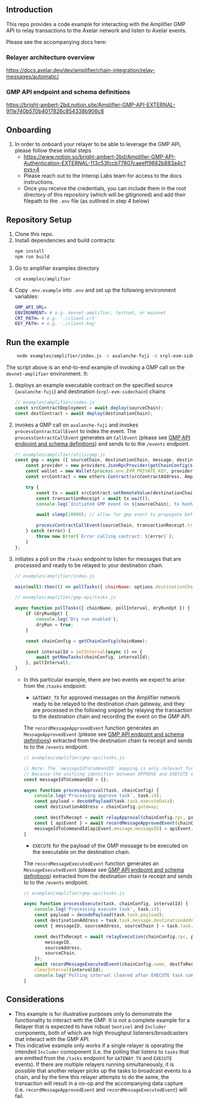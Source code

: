 ## Introduction

This repo provides a code example for interacting with the Amplifier GMP API to relay transactions to the Axelar network and listen to Axelar events.

Please see the accompanying docs here:

### Relayer architecture overview

https://docs.axelar.dev/dev/amplifier/chain-integration/relay-messages/automatic/

### GMP API endpoint and schema definitions

https://bright-ambert-2bd.notion.site/Amplifier-GMP-API-EXTERNAL-911e740b570b4017826c854338b906c8

## Onboarding

1. In order to onboard your relayer to be able to leverage the GMP API, please follow these initial steps
    - https://www.notion.so/bright-ambert-2bd/Amplifier-GMP-API-Authentication-EXTERNAL-113c53fccb77807caeeff9882b883a4c?pvs=4
    - Please reach out to the Interop Labs team for access to the docs instructions.
    - Once you receive the credentials, you can include them in the root directory of this repository (which will be gitignored) and add their filepath to the `.env` file (as outlined in step 4 below)

## Repository Setup

1. Clone this repo.
2. Install dependencies and build contracts:
    ```bash
    npm install
    npm run build
    ```
3. Go to amplifier examples directory
    ```
    cd examples/amplifier
    ```
4. Copy `.env.example` into `.env` and set up the following environment variables:
    ```bash
    GMP_API_URL=
    ENVIRONMENT= # e.g. devnet-amplifier, testnet, or mainnet
    CRT_PATH= # e.g. './client.crt'
    KEY_PATH= # e.g. './client.key'
    ```

## Run the example

```bash
    node examples/amplifier/index.js -s avalanche-fuji -d xrpl-evm-sidechain -m 'hi there'
```

The script above is an end-to-end example of invoking a GMP call on the `devnet-amplifier` environment. It:

1. deploys an example executable contract on the specified source (`avalanche-fuji`) and destination (`xrpl-evm-sidechain`) chains
    ```javascript
    // examples/amplifier/index.js
    const srcContractDeployment = await deploy(sourceChain);
    const destContract = await deploy(destinationChain);
    ```
2. invokes a GMP call on `avalanche-fuji` and invokes `processContractCallEvent` to index the event. The `processContractCallEvent` generates an `CallEvent` (please see [GMP API endpoint and schema definitions](README.md#gmp-api-endpoint-and-schema-definitions)) and sends to to the `/events` endpoint.

    ```javascript
    // examples/amplifier/utils/gmp.js
    const gmp = async ({ sourceChain, destinationChain, message, destinationContractAddress, srcContractAddress }) => {
        const provider = new providers.JsonRpcProvider(getChainConfig(sourceChain).rpc);
        const wallet = new Wallet(process.env.EVM_PRIVATE_KEY, provider);
        const srcContract = new ethers.Contract(srcContractAddress, AmplifierGMPTest.abi, wallet);

        try {
            const tx = await srcContract.setRemoteValue(destinationChain, destinationContractAddress, message);
            const transactionReceipt = await tx.wait();
            console.log(`Initiated GMP event on ${sourceChain}, tx hash: ${transactionReceipt.transactionHash}`);

            await sleep(10000); // allow for gmp event to propagate before triggering indexing

            processContractCallEvent(sourceChain, transactionReceipt.transactionHash, true);
        } catch (error) {
            throw new Error(`Error calling contract: ${error}`);
        }
    };
    ```

3. initiates a poll on the `/tasks` endpoint to listen for messages that are processed and ready to be relayed to your destination chain.

    ```javascript
    // examples/amplifier/index.js

    main(null).then(() => pollTasks({ chainName: options.destinationChain, pollInterval: 10000, dryRunOpt: false }));
    ```

    ```javascript
    // examples/amplifier/gmp-api/tasks.js

    async function pollTasks({ chainName, pollInterval, dryRunOpt }) {
        if (dryRunOpt) {
            console.log('Dry run enabled');
            dryRun = true;
        }

        const chainConfig = getChainConfig(chainName);

        const intervalId = setInterval(async () => {
            await getNewTasks(chainConfig, intervalId);
        }, pollInterval);
    }
    ```

    - In this particular example, there are two events we expect to arise from the `/tasks` endpoint:

        - `GATEWAY_TX` for approved messages on the Amplifier network ready to be relayed to the destination chain gateway, and they are processed in the following snippet by relaying the transaction to the destination chain and recording the event on the GMP API.

        The `recordMessageApprovedEvent` function generates an `MessageApprovedEvent` (please see [GMP API endpoint and schema definitions](README.md#gmp-api-endpoint-and-schema-definitions)) extracted from the destination chain tx receipt and sends to to the `/events` endpoint.

        ```javascript
        // examples/amplifier/gmp-api/tasks.js

        // Note: The `messageIdToCommandID` mapping is only relevant for EVM relaying. For EVM chains, commandID is still required in the 'execute' function on the destination chain
        // Because the unifying identifier between APPROVE and EXECUTE events is the messageID, this mapping helps to record the relation between those events for a single GMP tx
        const messageIdToCommandId = {};

        async function processApproval(task, chainConfig) {
            console.log('Processing approve task', task.id);
            const payload = decodePayload(task.task.executeData);
            const destinationAddress = chainConfig.gateway;

            const destTxRecept = await relayApproval(chainConfig.rpc, payload, destinationAddress);
            const { apiEvent } = await recordMessageApprovedEvent(chainConfig.name, destTxRecept.transactionHash, '0');
            messageIdToCommandId[apiEvent.message.messageID] = apiEvent.meta.commandID;
        }
        ```

        - `EXECUTE` for the payload of the GMP message to be executed on the executable on the destination chain.

        The `recordMessageExecutedEvent` function generates an `MessageExecutedEvent` (please see [GMP API endpoint and schema definitions](README.md#gmp-api-endpoint-and-schema-definitions)) extracted from the destination chain tx receipt and sends to to the `/events` endpoint.

        ```javascript
        // examples/amplifier/gmp-api/tasks.js

        async function processExecute(task, chainConfig, intervalId) {
            console.log('Processing execute task', task.id);
            const payload = decodePayload(task.task.payload);
            const destinationAddress = task.task.message.destinationAddress;
            const { messageID, sourceAddress, sourceChain } = task.task.message;

            const destTxRecept = await relayExecution(chainConfig.rpc, payload, destinationAddress, {
                messageID,
                sourceAddress,
                sourceChain,
            });
            await recordMessageExecutedEvent(chainConfig.name, destTxRecept.transactionHash, sourceChain, messageID, '0');
            clearInterval(intervalId);
            console.log('Polling interval cleared after EXECUTE task completed');
        }
        ```

## Considerations

-   This example is for illustrative purposes only to demonstrate the functionality to interact with the GMP. It is not a complete example for a Relayer that is expected to have robust `Sentinel` and `Includer` components, both of which are high throughput listeners/broadcasters that interact with the GMP API.
-   This indicative example only works if a single relayer is operating the intended `Includer` comoponent (i.e. the polling that listens to `tasks` that are emitted from the `/tasks` endpoint for `GATEWAY_TX` and `EXECUTE` events). If there are multiple relayers running simultaneously, it is possible that another relayer picks up the tasks to broadcast events to a chain, and by the time this relayer attempts to do the same, the transaction will result in a no-op and the accompanying data capture (i.e. `recordMessageApprovedEvent` and `recordMessageExecutedEvent`) will fail.
